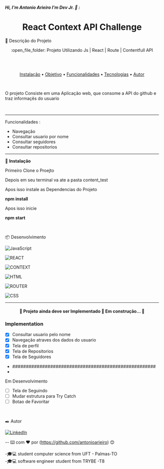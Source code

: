 ##### Hi, I'm Antonio Arieiro I'm Dev Jr. :boy: : 

<h1 align="center">React Context API Challenge</h1>
🚀 Descrição do Projeto
<p align="center">:open_file_folder: Projeto Utilizando Js | React | Route | Contentfull API</p>
  <br>
  <br>
 <p align="center">
 <a href="#instalacao">Instalação</a> • 
 <a href="#objetivo">Objetivo</a> •
 <a href="#funcionalidades">Funcionalidades</a> • 
 <a href="#tecnologias">Tecnologias</a> • 
 <a href="#autor">Autor</a>
</p>
  <br>
  <p id="objetivo"> O projeto Consiste em uma Aplicação web, que consome a API do github e traz informaçẽs do usuario </p>
  <br>
  <hr>
  <p id="func">

<p id="funcionalidades">  Funcionalidades :
	<ul>
		<li> Navegação </li>
		<li> Consultar usuario por nome</li>
		<li> Consultar seguidores  </li>
    <li> Consultar repositorios  </li>
	</ul>
</p>

<hr>
  <p id="instalacao">
	🔧 <b>Instalação</b>
	<p>Primeiro Clone o Proejto </p>
	<p>Depois em seu terminal va ate a pasta content_test </p>
	<p>Apos isso instale as Dependencias do Projeto</p>
	<p><b>npm install</b></p>
	<p>Apos isso inicie </p>
	<p><b>npm start</b></p>
  </p>
  <br>
<p id="tecnologias">  📦 Desenvolvimento </p>

![JavaScript](https://img.shields.io/badge/-JavaScript-000000?style=flat&logo=javascript)

![REACT](http://img.shields.io/badge/REACT-000000?style=flat&logo=react)

![CONTEXT](https://img.shields.io/badge/CONTEXT-000000?style=flat&logo=context)

![HTML](https://img.shields.io/badge/-HTML-000000?style=flat&logo=html5)

![ROUTER](https://img.shields.io/badge/ROUTER-000000?style=flat&logo=reactrouter)

![CSS](http://img.shields.io/badge/CSS-000000?style=flat&logo=css3)


---


<h4 align="center"> 
	🚧  Projeto ainda deve ser Implementado  🚀 Em construção...  🚧
</h4>

### Implementation

- [X] Consultar usuario pelo nome
- [X] Navegação atraves dos dados do usuario
- [X] Tela de perfil
- [X] Tela de Repositorios
- [X] Tela de Seguidores
- #####################################################
- 
Em Desenvolvimento
- [ ] Tela de Seguindo
- [ ] Mudar estrutura para Try Catch
- [ ] Botao de Favoritar 

<br>
<p id="autor"></p>
 ✒️ Autor

[![LinkedIn](https://img.shields.io/badge/-LINKEDIN-0077B5?style=for-the-badge&logo=linkedin&logoColor=white)](https://www.linkedin.com/in/antonio-arieiro-50a9301b2/)

--
⌨️ com ❤️ por (https://github.com/antonioarieiro) 😊

-🎓:computer: student computer science from UFT - Palmas-TO
<br>
-🎓:computer: software engineer student from TRYBE -T8
